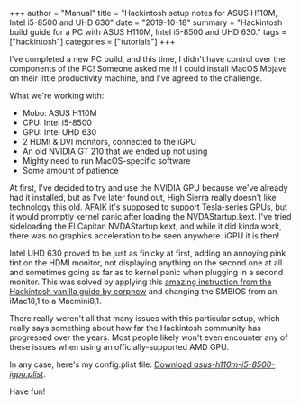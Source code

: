 +++
author = "Manual"
title = "Hackintosh setup notes for ASUS H110M, Intel i5-8500 and UHD 630"
date = "2019-10-18"
summary = "Hackintosh build guide for a PC with ASUS H110M, Intel i5-8500 and UHD 630."
tags = ["hackintosh"]
categories = ["tutorials"]
+++

I've completed a new PC build, and this time, I didn't have control over the components of the PC! Someone asked me if I could install MacOS Mojave on their little productivity machine, and I've agreed to the challenge.

What we're working with:

* Mobo: ASUS H110M
* CPU: Intel i5-8500
* GPU: Intel UHD 630
* 2 HDMI & DVI monitors, connected to the iGPU
* An old NVIDIA GT 210 that we ended up not using
* Mighty need to run MacOS-specific software
* Some amount of patience

At first, I've decided to try and use the NVIDIA GPU because we've already had it installed, but as I've later found out, High Sierra really doesn't like technology this old. AFAIK it's supposed to support Tesla-series GPUs, but it would promptly kernel panic after loading the NVDAStartup.kext. I've tried sideloading the El Capitan NVDAStartup.kext, and while it did kinda work, there was no graphics acceleration to be seen anywhere. iGPU it is then!

Intel UHD 630 proved to be just as finicky at first, adding an annoying pink tint on the HDMI monitor, not displaying anything on the second one at all and sometimes going as far as to kernel panic when plugging in a second monitor. This was solved by applying this [amazing instruction from the Hackintosh vanilla guide by corpnew](https://hackintosh.gitbook.io/-r-hackintosh-vanilla-desktop-guide/config.plist-per-hardware/coffee-lake#pink-purple-tint) and changing the SMBIOS from an iMac18,1 to a Macmini8,1.

There really weren't all that many issues with this particular setup, which really says something about how far the Hackintosh community has progressed over the years. Most people likely won't even encounter any of these issues when using an officially-supported AMD GPU.

In any case, here's my config.plist file: [Download *asus-h110m-i5-8500-igpu.plist*](/post_files/asus-h110m-i5-8500-hackintosh/asus-h110m-i5-8500-igpu.plist).

Have fun!
